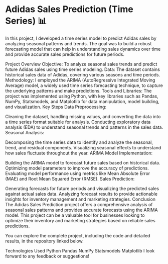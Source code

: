 # Adidas Sales Prediction (Time Series) 📊
In this project, I developed a time series model to predict Adidas sales by analyzing seasonal patterns and trends. The goal was to build a robust forecasting model that can help in understanding sales dynamics over time and provide accurate sales predictions for future periods.

Project Overview
Objective: To analyze seasonal sales trends and predict future Adidas sales using time series modeling.
Data: The dataset contains historical sales data of Adidas, covering various seasons and time periods.
Methodology: I employed the ARIMA (AutoRegressive Integrated Moving Average) model, a widely used time series forecasting technique, to capture the underlying patterns and make predictions.
Tools and Libraries: The project was implemented using Python, with key libraries such as Pandas, NumPy, Statsmodels, and Matplotlib for data manipulation, model building, and visualization.
Key Steps
Data Preprocessing:

Cleaning the dataset, handling missing values, and converting the data into a time series format suitable for analysis.
Conducting exploratory data analysis (EDA) to understand seasonal trends and patterns in the sales data.
Seasonal Analysis:

Decomposing the time series data to identify and analyze the seasonal, trend, and residual components.
Visualizing seasonal effects to understand how sales fluctuate throughout the year.
ARIMA Model Implementation:

Building the ARIMA model to forecast future sales based on historical data.
Optimizing model parameters to improve the accuracy of predictions.
Evaluating model performance using metrics like Mean Absolute Error (MAE) and Root Mean Squared Error (RMSE).
Sales Prediction:

Generating forecasts for future periods and visualizing the predicted sales against actual sales data.
Analyzing forecast results to provide actionable insights for inventory management and marketing strategies.
Conclusion
The Adidas Sales Prediction project offers a comprehensive analysis of seasonal sales patterns and provides accurate forecasts using the ARIMA model. This project can be a valuable tool for businesses looking to optimize their inventory and marketing strategies based on reliable sales predictions.

You can explore the complete project, including the code and detailed results, in the repository linked below.

Technologies Used
Python
Pandas
NumPy
Statsmodels
Matplotlib
I look forward to any feedback or suggestions!

